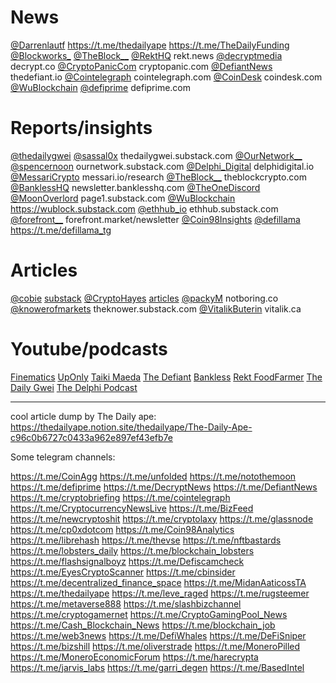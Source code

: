 # News
[@Darrenlautf](https://twitter.com/Darrenlautf) https://t.me/thedailyape
https://t.me/TheDailyFunding
[@Blockworks_](https://twitter.com/Blockworks_)
[@TheBlock__](https://twitter.com/TheBlock__)
[@RektHQ](https://twitter.com/RektHQ) rekt.news
[@decryptmedia](https://twitter.com/decryptmedia) decrypt.co
[@CryptoPanicCom](https://twitter.com/CryptoPanicCom) cryptopanic.com
[@DefiantNews](https://twitter.com/DefiantNews) thedefiant.io
[@Cointelegraph](https://twitter.com/Cointelegraph) cointelegraph.com
[@CoinDesk](https://twitter.com/CoinDesk) coindesk.com
[@WuBlockchain](https://twitter.com/WuBlockchain)
[@defiprime](https://twitter.com/defiprime) defiprime.com

# Reports/insights
[@thedailygwei](https://twitter.com/thedailygwei) [@sassal0x](https://twitter.com/sassal0x) thedailygwei.substack.com
[@OurNetwork__](https://twitter.com/OurNetwork__) [@spencernoon](https://twitter.com/spencernoon) ournetwork.substack.com
[@Delphi_Digital](https://twitter.com/Delphi_Digital) delphidigital.io
[@MessariCrypto](https://twitter.com/MessariCrypto) messari.io/research
[@TheBlock__](https://twitter.com/TheBlock__) theblockcrypto.com
[@BanklessHQ](https://twitter.com/BanklessHQ) newsletter.banklesshq.com
[@TheOneDiscord](https://twitter.com/TheOneDiscord) [@MoonOverlord](https://twitter.com/MoonOverlord) page1.substack.com
[@WuBlockchain](https://twitter.com/WuBlockchain) https://wublock.substack.com
[@ethhub_io](https://twitter.com/ethhub_io) ethhub.substack.com
[@forefront__](https://twitter.com/forefront__) forefront.market/newsletter
[@Coin98Insights](https://twitter.com/Coin98Insights)
[@defillama](https://twitter.com/DefiLlama) https://t.me/defillama_tg
# Articles
[@cobie](https://twitter.com/cobie) [substack](https://substack.com/profile/8555922-cobie)
[@CryptoHayes](https://twitter.com/CryptoHayes) [articles](https://blog.bitmex.com/author/arthur/?lang=en_us)
[@packyM](https://twitter.com/packyM) notboring.co
[@knowerofmarkets](https://twitter.com/knowerofmarkets) theknower.substack.com
[@VitalikButerin](https://twitter.com/VitalikButerin) vitalik.ca
# Youtube/podcasts
[Finematics](https://www.youtube.com/c/Finematics)
[UpOnly](https://www.youtube.com/channel/UC_Jt1VYHZO4Kc4cJQP5utdw)
[Taiki Maeda](https://www.youtube.com/user/TheTaikster)
[The Defiant](https://www.youtube.com/c/TheDefiant)
[Bankless](https://www.youtube.com/c/Bankless)
[Rekt FoodFarmer](https://www.youtube.com/channel/UCcjq_g85jd8VLvt4lJxCgGw)
[The Daily Gwei](https://www.youtube.com/c/TheDailyGwei)
[The Delphi Podcast](https://www.youtube.com/c/TheDelphiPodcast)

---

cool article dump by The Daily ape: https://thedailyape.notion.site/thedailyape/The-Daily-Ape-c96c0b6727c0433a962e897ef43efb7e

Some telegram channels:

https://t.me/CoinAgg
https://t.me/unfolded
https://t.me/notothemoon
https://t.me/defiprime
https://t.me/DecryptNews
https://t.me/DefiantNews
https://t.me/cryptobriefing
https://t.me/cointelegraph
https://t.me/CryptocurrencyNewsLive
https://t.me/BizFeed
https://t.me/newcryptoshit
https://t.me/cryptolaxy
https://t.me/glassnode
https://t.me/cp0xdotcom
https://t.me/Coin98Analytics
https://t.me/librehash
https://t.me/thevse
https://t.me/nftbastards
https://t.me/lobsters_daily
https://t.me/blockchain_lobsters
https://t.me/flashsignalboyz
https://t.me/Defiscamcheck
https://t.me/EyesCryptoScanner
https://t.me/cbinsider
https://t.me/decentralized_finance_space
https://t.me/MidanAaticossTA
https://t.me/thedailyape
https://t.me/leve_raged
https://t.me/rugsteemer
https://t.me/metaverse888
https://t.me/slashbizchannel
https://t.me/cryptogamernet
https://t.me/CryptoGamingPool_News
https://t.me/Cash_Blockchain_News
https://t.me/blockchain_job
https://t.me/web3news
https://t.me/DefiWhales
https://t.me/DeFiSniper
https://t.me/bizshill
https://t.me/oliverstrade
https://t.me/MoneroPilled
https://t.me/MoneroEconomicForum
https://t.me/harecrypta
https://t.me/jarvis_labs
https://t.me/garri_degen
https://t.me/BasedIntel
